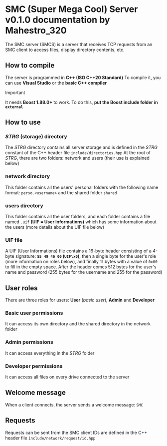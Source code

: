 # SMC (Super Mega Cool) Server v0.1.0 documentation by Mahestro_320

The SMC server (SMCS) is a server that receives TCP requests from an SMC client to access files, display directory contents, etc.

## How to compile

The server is programmed in **C++ (ISO C++20 Standard)**
To compile it, you can use **Visual Studio** or the **basic C++ compiler**

> [!IMPORTANT]
> It needs **Boost 1.88.0+** to work. To do this, **put the Boost include folder in `external`**

## How to use

### _STRG_ (storage) directory

The _STRG_ directory contains all server storage and is defined in the _STRG_ constant of the C++ header file `include/directories.hpp`
At the root of _STRG_, there are two folders: network and users (their use is explained below)

### network directory

This folder contains all the users' personal folders with the following name format: `perso.<username>` and the shared folder `shared`

### users directory

This folder contains all the user folders, and each folder contains a file named `.uif` **(UIF = User Informations)** which has some information about the users (more details about the UIF file below)

### UIF file

A UIF (User Informations) file contains a 16-byte header consisting of a 4-byte signature: **`55 49 46 00` (`UIF\x0`)**, then a single byte for the user's role (more information on roles below), and finally 11 bytes with a value of `0x00` to fill in the empty space. After the header comes 512 bytes for the user's name and password (255 bytes for the username and 255 for the password)

## User roles

There are three roles for users: **User** (_basic user_), **Admin** and **Developer**

### Basic user permissions

It can access its own directory and the shared directory in the network folder

### Admin permissions

It can access everything in the _STRG_ folder

### Developer permissions

It can access all files on every drive connected to the server

## Welcome message

When a client connects, the server sends a welcome message: `SMC`

## Requests

Requests can be sent from the SMC client
IDs are defined in the C++ header file `include/network/request/id.hpp`
